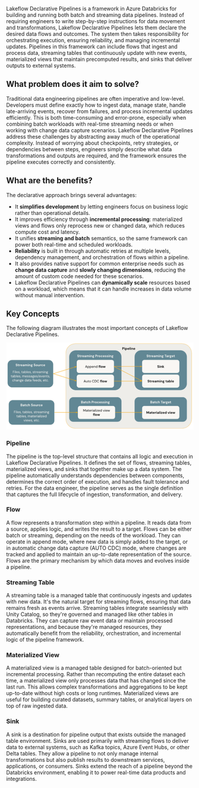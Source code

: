 Lakeflow Declarative Pipelines is a framework in Azure Databricks for building and running both batch and streaming data pipelines. Instead of requiring engineers to write step-by-step instructions for data movement and transformations, Lakeflow Declarative Pipelines lets them declare the desired data flows and outcomes. The system then takes responsibility for orchestrating execution, ensuring reliability, and managing incremental updates. Pipelines in this framework can include flows that ingest and process data, streaming tables that continuously update with new events, materialized views that maintain precomputed results, and sinks that deliver outputs to external systems.

## What problem does it aim to solve?

Traditional data engineering pipelines are often imperative and low-level. Developers must define exactly how to ingest data, manage state, handle late-arriving events, recover from failures, and process incremental updates efficiently. This is both time-consuming and error-prone, especially when combining batch workloads with real-time streaming needs or when working with change data capture scenarios. Lakeflow Declarative Pipelines address these challenges by abstracting away much of the operational complexity. Instead of worrying about checkpoints, retry strategies, or dependencies between steps, engineers simply describe what data transformations and outputs are required, and the framework ensures the pipeline executes correctly and consistently.

## What are the benefits?

The declarative approach brings several advantages: 

- It **simplifies development** by letting engineers focus on business logic rather than operational details. 
- It improves efficiency through **incremental processing**: materialized views and flows only reprocess new or changed data, which reduces compute cost and latency. 
- It unifies **streaming and batch** semantics, so the same framework can power both real-time and scheduled workloads. 
- **Reliability** is built in through automatic retries at multiple levels, dependency management, and orchestration of flows within a pipeline. 
- It also provides native support for common enterprise needs such as **change data capture** and **slowly changing dimensions**, reducing the amount of custom code needed for these scenarios.
- Lakeflow Declarative Pipelines can **dynamically scale** resources based on a workload, which means that it can handle increases in data volume without manual intervention.

## Key Concepts

The following diagram illustrates the most important concepts of Lakeflow Declarative Pipelines.

![Diagram illustrating Lakeflow Declarative Pipeline concepts.](../media/declarative-pipelines-core-concepts.png)

### Pipeline

The pipeline is the top-level structure that contains all logic and execution in Lakeflow Declarative Pipelines. It defines the set of flows, streaming tables, materialized views, and sinks that together make up a data system. The pipeline automatically understands dependencies between components, determines the correct order of execution, and handles fault tolerance and retries. For the data engineer, the pipeline serves as the single definition that captures the full lifecycle of ingestion, transformation, and delivery.

### Flow

A flow represents a transformation step within a pipeline. It reads data from a source, applies logic, and writes the result to a target. Flows can be either batch or streaming, depending on the needs of the workload. They can operate in append mode, where new data is simply added to the target, or in automatic change data capture (AUTO CDC) mode, where changes are tracked and applied to maintain an up-to-date representation of the source. Flows are the primary mechanism by which data moves and evolves inside a pipeline.

### Streaming Table

A streaming table is a managed table that continuously ingests and updates with new data. It's the natural target for streaming flows, ensuring that data remains fresh as events arrive. Streaming tables integrate seamlessly with Unity Catalog, so they're governed and managed like other tables in Databricks. They can capture raw event data or maintain processed representations, and because they're managed resources, they automatically benefit from the reliability, orchestration, and incremental logic of the pipeline framework.

### Materialized View

A materialized view is a managed table designed for batch-oriented but incremental processing. Rather than recomputing the entire dataset each time, a materialized view only processes data that has changed since the last run. This allows complex transformations and aggregations to be kept up-to-date without high costs or long runtimes. Materialized views are useful for building curated datasets, summary tables, or analytical layers on top of raw ingested data.

### Sink

A sink is a destination for pipeline output that exists outside the managed table environment. Sinks are used primarily with streaming flows to deliver data to external systems, such as Kafka topics, Azure Event Hubs, or other Delta tables. They allow a pipeline to not only manage internal transformations but also publish results to downstream services, applications, or consumers. Sinks extend the reach of a pipeline beyond the Databricks environment, enabling it to power real-time data products and integrations.